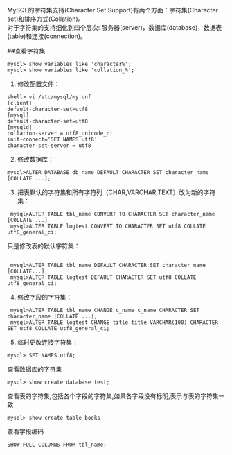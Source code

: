 ﻿MySQL的字符集支持(Character Set Support)有两个方面：字符集(Character set)和排序方式(Collation)。    
对于字符集的支持细化到四个层次: 服务器(server)，数据库(database)，数据表(table)和连接(connection)。    

##查看字符集
```
mysql> show variables like 'character%';
mysql> show variables like 'collation_%';
```

1. 修改配置文件：    
```
shell> vi /etc/mysql/my.cnf     
[client]     
default-character-set=utf8     
[mysql]    
default-character-set=utf8    
[mysqld]    
collation-server = utf8_unicode_ci    
init-connect=’SET NAMES utf8′    
character-set-server = utf8
```  

2. 修改数据库： 
```
mysql>ALTER DATABASE db_name DEFAULT CHARACTER SET character_name [COLLATE ...];     
```

3. 把表默认的字符集和所有字符列（CHAR,VARCHAR,TEXT）改为新的字符集：    
```
 mysql>ALTER TABLE tbl_name CONVERT TO CHARACTER SET character_name [COLLATE ...]   
 mysql>ALTER TABLE logtest CONVERT TO CHARACTER SET utf8 COLLATE utf8_general_ci;     
```

只是修改表的默认字符集：     
```

 mysql>ALTER TABLE tbl_name DEFAULT CHARACTER SET character_name [COLLATE...];    
 mysql>ALTER TABLE logtest DEFAULT CHARACTER SET utf8 COLLATE utf8_general_ci;   
``` 

4. 修改字段的字符集：    
```
 mysql>ALTER TABLE tbl_name CHANGE c_name c_name CHARACTER SET character_name [COLLATE ...];    
 mysql>ALTER TABLE logtest CHANGE title title VARCHAR(100) CHARACTER SET utf8 COLLATE utf8_general_ci;   
``` 

5. 临时更改连接字符集：
```
mysql> SET NAMES utf8;    
```

查看数据库的字符集  
```  
mysql> show create database test; 
```

查看表的字符集,包括各个字段的字符集,如果各字段没有标明,表示与表的字符集一致    

``` 
mysql> show create table books    
```

查看字段编码   
```
SHOW FULL COLUMNS FROM tbl_name;    
```